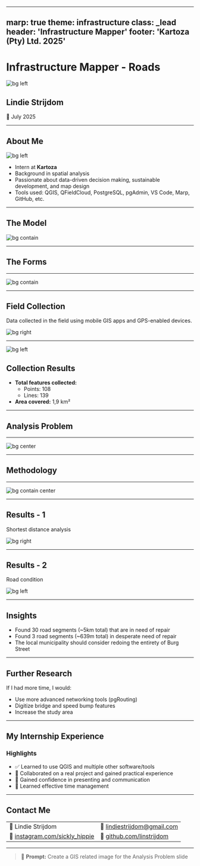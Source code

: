 <!-- SPDX-FileCopyrightText:  -->
<!-- SPDX-License-Identifier:  -->
---
marp: true
theme: infrastructure
class: _lead
header: 'Infrastructure Mapper'
footer: 'Kartoza (Pty) Ltd. 2025'
---

# Infrastructure Mapper - Roads

![bg  left](../img/roads.png)

## Lindie Strijdom

<span class="presentation-date">📅 July 2025</span>

---

## About Me

![bg  left](../img/interns/lindie-strijdom.webp)

* Intern at **Kartoza**
* Background in spatial analysis
* Passionate about data-driven decision making, sustainable development, and map design
* Tools used: QGIS, QFieldCloud, PostgreSQL, pgAdmin, VS Code, Marp, GitHub, etc.

---

## The Model

![bg contain ](../img/roads-erd.png)

---

## The Forms

---

![bg contain ](../img/roads-forms.png)

---

## Field Collection

Data collected in the field using mobile GIS apps and GPS-enabled devices.

![bg right](../img/roads-field.png)

---

![bg left](../img/roads-collection.png)

## Collection Results

* **Total features collected:**
  * Points: 108
  * Lines: 139
* **Area covered:** 1,9 km²

---

## Analysis Problem

---
![bg center](../img/roads-problem.png)

---

## Methodology

---

![bg contain center](../img/roads-model.png)

---

## Results - 1

Shortest distance analysis

![bg right](../img/roads-results-1.png)

---

## Results - 2

Road condition

![bg left](../img/roads-results-2.png)

---

## Insights

* Found 30 road segments (~5km total) that are in need of repair
* Found 3 road segments (~639m total) in desperate need of repair
* The local municipality should consider redoing the entirety of Burg Street

---

## Further Research

If I had more time, I would:

* Use more advanced networking tools (pgRouting)
* Digitize bridge and speed bump features
* Increase the study area

---

## My Internship Experience

### Highlights

* ✅ Learned to use QGIS and multiple other software/tools
* 🤝 Collaborated on a real project and gained practical experience
* 🎯 Gained confidence in presenting and communication
* 💬 Learned effective time management

---

## Contact Me

<!-- _class: contact-table -->

|      |  |
|-----------|-------|
| 👤 Lindie Strijdom      |    📨 [lindiestrijdom@gmail.com](mailto:lindiestrijdom@gmail.com)   |
| 🔗 [instagram.com/sickly_hippie](https://www.instagram.com/sickly_hippie/)     |   💼 [github.com/linstrijdom](https://github.com/linstrijdom)    |

---

> 🤖 **Prompt:** Create a GIS related image for the Analysis Problem slide
